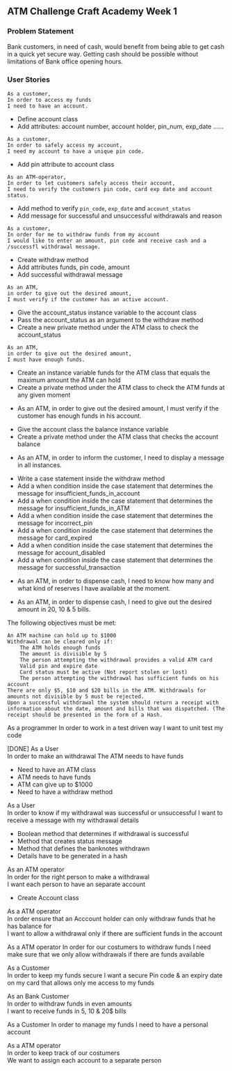 ## ATM Challenge Craft Academy Week 1

### Problem Statement
Bank customers, in need of cash, would benefit from being able to get cash in a quick yet secure way. Getting cash should be possible without limitations of Bank office opening hours.

### User Stories

```
As a customer,
In order to access my funds
I need to have an account.
```
- Define account class
- Add attributes: account number, account holder, pin_num, exp_date ......


```
As a customer,
In order to safely access my account,
I need my account to have a unique pin code.
```
- Add pin attribute to account class

```
As an ATM-operator,
In order to let customers safely access their account,
I need to verify the customers pin code, card exp date and account status. 
```
- Add method to verify `pin_code`, `exp_date` and `account_status`
- Add message for successful and unsuccessful withdrawals and reason

```
As a customer,
In order for me to withdraw funds from my account
I would like to enter an amount, pin code and receive cash and a /successfl withdrawal message.  
```

- Create withdraw method
- Add attributes funds, pin code, amount
- Add successful withdrawal message

```
As an ATM,
in order to give out the desired amount,
I must verify if the customer has an active account.
```

- Give the account_status instance variable to the account class
- Pass the account_status as an argument to the withdraw method
- Create a new private method under the ATM class to check the account_status

```
As an ATM,
in order to give out the desired amount,
I must have enough funds.
```

- Create an instance variable funds for the ATM class that equals the maximum amount the ATM can hold
- Create a private method under the ATM class to check the ATM funds at any given moment

* As an ATM,
in order to give out the desired amount,
I must verify if the customer has enough funds in his account.
- Give the account class the balance instance variable
- Create a private method under the ATM class that checks the account balance

* As an ATM,
in order to inform the customer,
I need to display a message in all instances.
- Write a case statement inside the withdraw method
- Add a when condition inside the case statement that determines the message for insufficient_funds_in_account
- Add a when condition inside the case statement that determines the message for insufficient_funds_in_ATM
- Add a when condition inside the case statement that determines the message for incorrect_pin
- Add a when condition inside the case statement that determines the message for card_expired
- Add a when condition inside the case statement that determines the message for account_disabled
- Add a when condition inside the case statement that determines the message for successful_transaction

* As an ATM,
in order to dispense cash,
I need to know how many and what kind of reserves I have available at the
moment.

* As an ATM,
in order to dispense cash,
I need to give out the desired amount in 20, 10 & 5 bills.











The following objectives must be met:

    An ATM machine can hold up to $1000
    Withdrawal can be cleared only if:
        The ATM holds enough funds
        The amount is divisible by 5
        The person attempting the withdrawal provides a valid ATM card
        Valid pin and expire date
        Card status must be active (Not report stolen or lost)
        The person attempting the withdrawal has sufficient funds on his account
    There are only $5, $10 and $20 bills in the ATM. Withdrawals for amounts not divisible by 5 must be rejected.
    Upon a successful withdrawal the system should return a receipt with information about the date, amount and bills that was dispatched. (The receipt should be presented in the form of a Hash.



As a programmer
In order to work in a test driven way
I want to unit test my code


[DONE] As a User       
 In order to make an withdrawal     The ATM needs to have funds
 * Need to have an ATM class
 * ATM needs to have funds
 * ATM can give up to $1000
 * Need to have a withdraw method

 As a User               
In order to know if my withdrawal was successful or unsuccessful      I want to receive a message with my withdrawal details
* Boolean method that determines if withdrawal is successful
* Method that creates status message
* Method that defines the banknotes withdrawn
* Details have to be generated in a hash

As an ATM operator          
In order for the right person to make a withdrawal            
I want each person to have an separate account
* Create Account class


As a ATM operator           
In order ensure that an Acccount holder can only withdraw funds that he has balance for           
I want to allow a withdrawal only if there are sufficient funds in the account

As a ATM operator
In order for our costumers to withdraw funds
I need make sure that we only allow withdrawals if there are funds available

As a Customer              
In order to keep my funds secure        I want a secure Pin code & an expiry date on my card that allows only me access to my funds

As an Bank Customer    
In order to withdraw funds in even amounts  
I want to receive funds in 5, 10 & 20$ bills

As a Customer
In order to manage my funds
I need to have a personal account

As a ATM operator      
In order to keep track of our costumers     
We want to assign each account to a separate person
